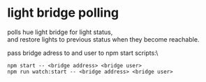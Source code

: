 # light bridge polling

polls hue light bridge for light status,\
and restore lights to previous status when they become reachable.

pass bridge adress to and user to npm start scripts:\

```npm start -- <bridge address> <bridge user>```\
```npm run watch:start -- <bridge address> <bridge user>```